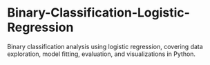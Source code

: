 # Binary-Classification-Logistic-Regression
Binary classification analysis using logistic regression, covering data exploration, model fitting, evaluation, and visualizations in Python.
